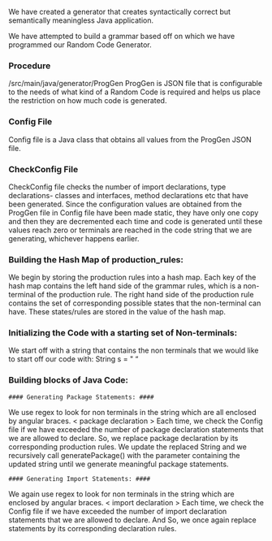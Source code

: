 We have created a generator that creates syntactically correct but semantically meaningless Java application.
 
We have attempted to build a grammar based off on which we have programmed our Random Code Generator.


 
### Procedure ###

/src/main/java/generator/ProgGen
ProgGen is JSON file that is configurable to the needs of what kind of a Random Code is required and helps us place the restriction on how much code is generated.

### Config File ###
Config file is a Java class that obtains all values from the ProgGen JSON file.

### CheckConfig File ###
CheckConfig file checks the number of import declarations, type declarations- classes and interfaces, method declarations etc that have been generated. Since the configuration values are obtained from the ProgGen file in Config file have been made static, they have only one copy and then they are decremented each time and code is generated until these values reach zero or terminals are reached in the code string that we are generating, whichever happens earlier.

### Building the Hash Map of production_rules: ###
We begin by storing the production rules into a hash map.
Each key of the hash map contains the left hand side of the grammar rules, which is a non-terminal of the production rule.
The right hand side of the production rule contains the set of corresponding possible states that the non-terminal can have.
These states/rules are stored in the value of the hash map.

### Initializing the Code with a starting set of Non-terminals: ###
We start off with a string that contains the non terminals that we would like to start off our code with:
String s = "<package declaration> <import declarations>  <type declarations> “

### Building blocks of Java Code: ###
	#### Generating Package Statements: ####
We use regex to look for non terminals in the string which are all enclosed by angular braces.
 < package declaration >
Each time, we check the Config file if we have exceeded the number of package declaration statements that we are allowed to declare. 
So, we replace package declaration by its corresponding production rules.
We update the replaced String and we recursively call generatePackage() with the parameter containing the updated string until we generate meaningful package statements.

    #### Generating Import Statements: ####
 We again use regex to look for non terminals in the string which are enclosed by angular braces.
 < import declaration >
Each time, we check the Config file if we have exceeded the number of import declaration statements that we are allowed to declare. And 
So, we once again replace <import declaration> statements by its corresponding declaration rules. 







